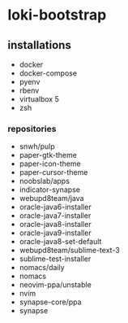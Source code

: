 # loki-bootstrap

## installations
 - docker
 - docker-compose
 - pyenv
 - rbenv
 - virtualbox 5
 - zsh
 
### repositories
 - snwh/pulp
  - paper-gtk-theme
  - paper-icon-theme
  - paper-cursor-theme
 - noobslab/apps
  - indicator-synapse 
 - webupd8team/java
  - oracle-java6-installer
  - oracle-java7-installer
  - oracle-java8-installer
  - oracle-java9-installer
  - oracle-java8-set-default
 - webupd8team/sublime-text-3
  - sublime-test-installer
 - nomacs/daily
  - nomacs
 - neovim-ppa/unstable
  - nvim
 - synapse-core/ppa
  - synapse
